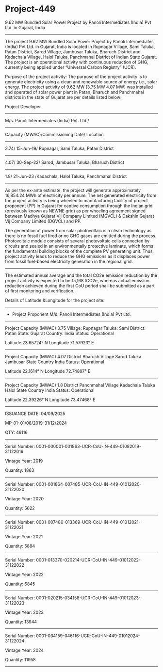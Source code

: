 # Project-449
9.62 MW Bundled Solar Power Project by Panoli Intermediates (India) Pvt Ltd. in Gujarat, India
___________
The project 9.62 MW Bundled Solar Power Project by Panoli Intermediates (India) Pvt Ltd. in
Gujarat, India is located in Rupnagar Village, Sami Taluka, Patan District, Sarod Village,
Jambusar Taluka, Bharuch District and Kadachala Village, Halol Taluka, Panchmahal District of
Indian State Gujarat. The project is an operational activity with continuous reduction of GHG,
currently being applied under “Universal Carbon Registry” (UCR).

Purpose of the project activity:
The purpose of the project activity is to generate electricity using a clean and renewable source of
energy i.e., solar energy. The project activity of 9.62 MW (3.75 MW 4.07 MW) was installed and
operated of solar power plant in Patan, Bharuch and Panchmahal districts in the state of Gujarat are
per details listed below:

Project Developer 
___________________________
M/s. Panoli Intermediates (India) Pvt. Ltd./
______________________
Capacity (MWAC)/Commissioning Date/ Location
________________
3.74/ 15-Jun-19/ Rupnagar, Sami Taluka, Patan District
_________________________
4.07/ 30-Sep-22/ Sarod, Jambusar Taluka, Bharuch District
____________________
1.8/ 21-Jun-23 /Kadachala, Halol Taluka, Panchmahal District
_________________________
As per the ex-ante estimate, the project will generate approximately 16,854.24 MWh of electricity
per annum. The net generated electricity from the project activity is being wheeled to
manufacturing facility of project proponent (PP) in Gujarat for captive consumption through the
Indian grid (previously known as NEWNE grid) as per wheeling agreement signed between
Madhya Gujarat Vij Company Limited (MGVCL) & Dakshin Gujarat Vij Company Limited
(DGVCL) and PP. 

The generation of power from solar photovoltaic is a clean technology as there is
no fossil fuel fired or no GHG gases are emitted during the process. Photovoltaic module consists of
several photovoltaic cells connected by circuits and sealed in an environmentally protective
laminate, which forms the fundamental building blocks of the complete PV generating unit. Thus,
project activity leads to reduce the GHG emissions as it displaces power from fossil fuel-based
electricity generation in the regional grid. 
_____________________
The estimated annual average and the total CO2e emission reduction by the project activity is
expected to be 15,168 tCO2e, whereas actual emission reduction achieved during the first CoU
period shall be submitted as a part of first monitoring and verification. 

Details of Latitude &Longitude for the project site: 
_________

- Project Proponent M/s. Panoli Intermediates (India) Pvt Ltd.
_________
Project Capacity (MWAC) 3.75  Village: Rupnagar Taluka: Sami District: Patan State: Gujarat Country: India Status: Operational

Latitude 23.65724° N Longitude 71.57923° E
_______________
Project Capacity (MWAC) 4.07 District Bharuch Village Sarod Taluka Jambusar State Country India Status: Operational

Latitude 22.1614° N Longitude 72.74897° E
_____________
Project Capacity (MWAC) 1.8 District Panchmahal Village Kadachala Taluka Halol State Country India Status: Operational

Latitude 22.39226° N Longitude 73.47468° E
_____________
ISSUANCE DATE: 04/09/2025

MP-01: 01/08/2019-31/12/2024

QTY: 46116
_____________
Serial Number: 0001-000001-001863-UCR-CoU-IN-449-01082019-31122019

Vintage Year: 2019

Quantity: 1863
______________
Serial Number: 0001-001864-007485-UCR-CoU-IN-449-01012020-31122020

Vintage Year: 2020

Quantity: 5622
____________
Serial Number: 0001-007486-013369-UCR-CoU-IN-449-01012021-31122021

Vintage Year: 2021

Quantity: 5884
___________
Serial Number: 0001-013370-020214-UCR-CoU-IN-449-01012022-31122022

Vintage Year: 2022

Quantity: 6845
___________
Serial Number: 0001-020215-034158-UCR-CoU-IN-449-01012023-31122023

Vintage Year: 2023

Quantity: 13944
__________
Serial Number: 0001-034159-046116-UCR-CoU-IN-449-01012024-31122024

Vintage Year: 2024

Quantity: 11958
_____________
